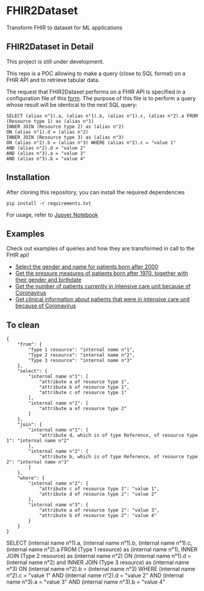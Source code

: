 # FHIR2Dataset

Transform FHIR to dataset for ML applications

## FHIR2Dataset in Detail

This project is still under development.

This repo is a POC allowing to make a query (close to SQL format) on a FHIR API and to retrieve tabular data.

The request that FHIR2Dataset performs on a FHIR API is specified in a configuration file of this [form](examples/config_template.json).
The purpose of this file is to perform a query whose result will be identical to the next SQL query:
```
SELECT (alias n°1).a, (alias n°1).b, (alias n°1).c, (alias n°2).a FROM (Resource type 1) as (alias n°1)
INNER JOIN (Resource type 2) as (alias n°2) 
ON (alias n°1).d = (alias n°2) 
INNER JOIN (Resource type 3) as (alias n°3) 
ON (alias n°2).b = (alias n°3) WHERE (alias n°2).c = "value 1"  
AND (alias n°2).d = "value 2"  
AND (alias n°3).a = "value 3"  
AND (alias n°3).b = "value 4"
```


## Installation

After cloning this repository, you can install the required dependencies

```
pip install -r requirements.txt
```

For usage, refer to [Jupyer Notebook](example/examples.ipynb)

## Examples

Check out examples of queries and how they are transformed in call to the FHIR api!

- [Select the gender and name for patients born after 2000](examples/example1.md)
- [Get the pressure measures of patients born after 1970, together with their gender and birthdate](examples/example2.md)
- [Get the number of patients currently in intensive care unit because of Coronavirus](examples/example3.md)
- [Get clinical information about patients that were in intensive care unit because of Coronavirus](examples/example4.md)

## To clean

```
{
    "from": {
        "Type 1 resource": "internal name n°1",
        "Type 2 resource": "internal name n°2",
        "Type 3 resource": "internal name n°3"
    },
    "select": {
        "internal name n°1": [
            "attribute a of resource type 1",
            "attribute b of resource type 1",
            "attribute c of resource type 1"
        ],
        "internal name n°2": [
            "attribute a of resource type 2"
        ]
    },
    "join": {
        "internal name n°1": {
            "attribute d, which is of type Reference, of resource type 1": "internal name n°2"
        },
        "internal name n°2": {
            "attribute b, which is of type Reference, of resource type 2": "internal name n°3"
        }
    },
    "where": {
        "internal name n°2": {
            "attribute c of resource type 2": "value 1",
            "attribute d of resource type 2": "value 2"
        },
        "internal name n°3": {
            "attribute a of resource type 2": "value 3",
            "attribute b of resource type 2": "value 4"
        }
    }
}
```

SELECT (internal name n°1).a, (internal name n°1).b, (internal name n°1).c, (internal name n°2).a FROM (Type 1 resource) as (internal name n°1),
INNER JOIN (Type 2 resource) as (internal name n°2) ON (internal name n°1).d = (internal name n°2) and INNER JOIN (Type 3 resource) as (internal name n°3) ON (internal name n°2).b = (internal name n°3) WHERE (internal name n°2).c = "value 1"  AND (internal name n°2).d = "value 2"  AND (internal name n°3).a = "value 3"  AND (internal name n°3).b = "value 4"